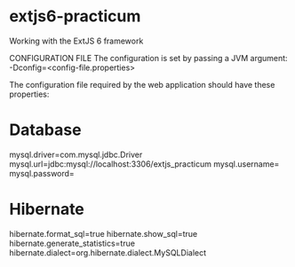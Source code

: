 # extjs6-practicum
Working with the ExtJS 6 framework

CONFIGURATION FILE
The configuration is set by passing a JVM argument:
	-Dconfig=<config-file.properties>

The configuration file required by the web application should have these properties:
# Database
mysql.driver=com.mysql.jdbc.Driver
mysql.url=jdbc:mysql://localhost:3306/extjs_practicum
mysql.username=<username>
mysql.password=<password>
# Hibernate
hibernate.format_sql=true
hibernate.show_sql=true
hibernate.generate_statistics=true
hibernate.dialect=org.hibernate.dialect.MySQLDialect
